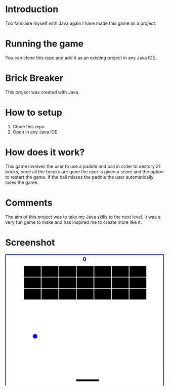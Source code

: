 # Introduction

Too familaire myself with Java again I have made this game as a project.

# Running the game
You can clone this repo and add it as an existing project in any Java IDE.


# Brick Breaker

This project was created with Java.

# How to setup

1. Clone this repo
2. Open in any Java IDE

# How does it work?

This game involves the user to use a paddle and ball in order to destory 21 bricks, once all the breaks are gone the user is given a score and the option to restart the game. If the ball misses the paddle the user automatically loses the game.

# Comments

The aim of this project was to take my Java skills to the next level. It was a very fun game to make and has inspired me to create more like it.

# Screenshot

![Brick Breaker](https://github.com/cbm93/brickbreaker/blob/main/brickbreaker.png)



